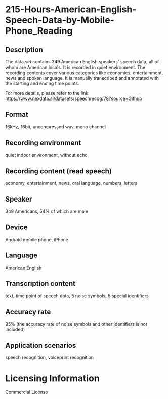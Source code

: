 # 215-Hours-American-English-Speech-Data-by-Mobile-Phone_Reading


## Description
The data set contains 349 American English speakers' speech data, all of whom are American locals. It is recorded in quiet environment. The recording contents cover various categories like economics, entertainment, news and spoken language. It is manually transcribed and annotated with the starting and ending time points.

For more details, please refer to the link: https://www.nexdata.ai/datasets/speechrecog/78?source=Github


## Format
16kHz, 16bit, uncompressed wav, mono channel

## Recording environment
quiet indoor environment, without echo

## Recording content (read speech)
economy, entertainment, news, oral language, numbers, letters

## Speaker
349 Americans, 54% of which are male

## Device
Android mobile phone, iPhone

## Language
American English

## Transcription content
text, time point of speech data, 5 noise symbols, 5 special identifiers

## Accuracy rate
95% (the accuracy rate of noise symbols and other identifiers is not included)

## Application scenarios
speech recognition, voiceprint recognition

# Licensing Information
Commercial License
